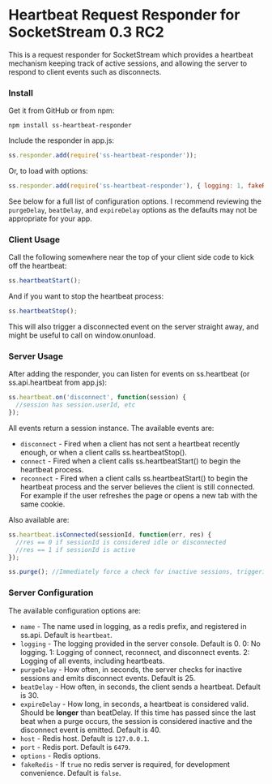 # Heartbeat Request Responder for SocketStream 0.3 RC2

This is a request responder for SocketStream which provides a heartbeat mechanism keeping track of active sessions, and allowing the server to respond to client events such as disconnects.

### Install

Get it from GitHub or from npm:

    npm install ss-heartbeat-responder

Include the responder in app.js:

```javascript
ss.responder.add(require('ss-heartbeat-responder'));
```

Or, to load with options:

```javascript
ss.responder.add(require('ss-heartbeat-responder'), { logging: 1, fakeRedis: true });
```

See below for a full list of configuration options. I recommend reviewing the `purgeDelay`, `beatDelay`, and `expireDelay` options as the defaults may not be appropriate for your app.

### Client Usage

Call the following somewhere near the top of your client side code to kick off the heartbeat:

```javascript
ss.heartbeatStart();
```

And if you want to stop the heartbeat process:

```javascript
ss.heartbeatStop();
```

This will also trigger a disconnected event on the server straight away, and might be useful to call on window.onunload.

### Server Usage

After adding the responder, you can listen for events on ss.heartbeat (or ss.api.heartbeat from app.js):

```javascript
ss.heartbeat.on('disconnect', function(session) {
  //session has session.userId, etc
});
```

All events return a session instance. The available events are:

* `disconnect` - Fired when a client has not sent a heartbeat recently enough, or when a client calls ss.heartbeatStop().
* `connect` - Fired when a client calls ss.heartbeatStart() to begin the heartbeat process.
* `reconnect` - Fired when a client calls ss.heartbeatStart() to begin the heartbeat process and the server believes the client is still connected. For example if the user refreshes the page or opens a new tab with the same cookie.

Also available are:

```javascript
ss.heartbeat.isConnected(sessionId, function(err, res) {
  //res == 0 if sessionId is considered idle or disconnected
  //res == 1 if sessionId is active 
});

ss.purge(); //Immediately force a check for inactive sessions, triggering any disconnect events
```

### Server Configuration

The available configuration options are:

* `name` - The name used in logging, as a redis prefix, and registered in ss.api. Default is `heartbeat`.
* `logging` - The logging provided in the server console. Default is 0.
  0: No logging. 
  1: Logging of connect, reconnect, and disconnect events. 
  2: Logging of all events, including heartbeats.
* `purgeDelay` - How often, in seconds, the server checks for inactive sessions and emits disconnect events. Default is 25.
* `beatDelay` - How often, in seconds, the client sends a heartbeat. Default is 30.
* `expireDelay` - How long, in seconds, a heartbeat is considered valid. Should be __longer__ than beatDelay. If this time has passed since the last beat when a purge occurs, the session is considered inactive and the disconnect event is emitted. Default is 40.
* `host` - Redis host. Default is `127.0.0.1`.
* `port` - Redis port. Default is `6479`.
* `options` - Redis options.
* `fakeRedis` - If `true` no redis server is required, for development convenience. Default is `false`.
